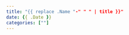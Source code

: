 ```yaml
---
title: "{{ replace .Name "-" " " | title }}"
date: {{ .Date }}
categories: [""]
---
```


<!--more-->
